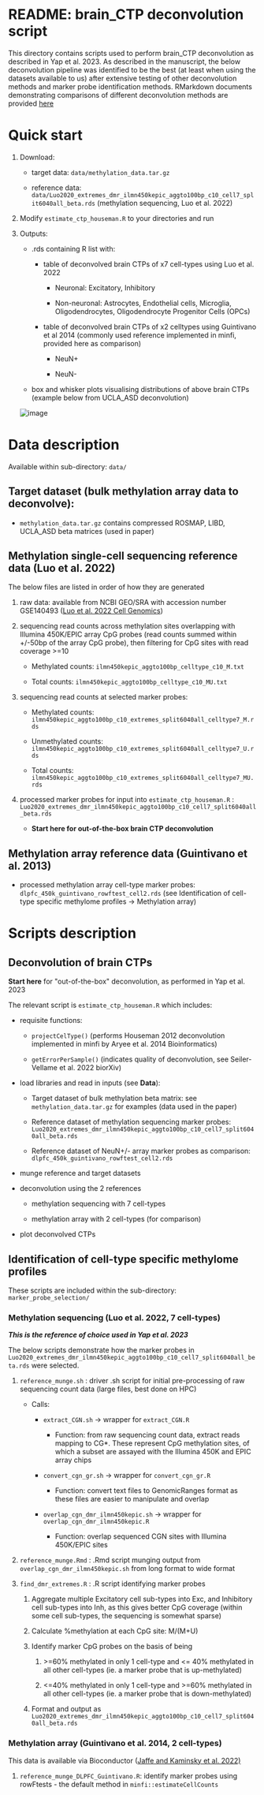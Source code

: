 # README: brain_CTP deconvolution script

This directory contains scripts used to perform brain_CTP deconvolution as described in Yap et al. 2023.
As described in the manuscript, the below deconvolution pipeline was identified to be the best (at least when using the datasets available to us) after extensive testing of other deconvolution methods and marker probe identification methods. RMarkdown documents demonstrating comparisons of different deconvolution methods are provided [here](https://github.com/gandallab/brain_CTP_deconv/tree/main/analysis)

# Quick start

1. Download:

	- target data:  `data/methylation_data.tar.gz`
	
	- reference data: `data/Luo2020_extremes_dmr_ilmn450kepic_aggto100bp_c10_cell7_split6040all_beta.rds` (methylation sequencing, Luo et al. 2022)

2. Modify `estimate_ctp_houseman.R` to your directories and run

3. Outputs:

	- .rds containing R list with:
	
		- table of deconvolved brain CTPs of x7 cell-types using Luo et al. 2022
	
			- Neuronal: Excitatory, Inhibitory
		
			- Non-neuronal: Astrocytes, Endothelial cells, Microglia, Oligodendrocytes, Oligodendrocyte Progenitor Cells (OPCs)
		
		- table of deconvolved brain CTPs of x2 celltypes using Guintivano et al 2014 (commonly used reference implemented in minfi, provided here as comparison)
	
			- NeuN+
		
			- NeuN-
		
	- box and whisker plots visualising distributions of above brain CTPs (example below from UCLA_ASD deconvolution)
	
	![image](https://user-images.githubusercontent.com/19381296/209908003-cbf6b3af-42e6-4f6b-abc4-596716cb72a0.png)

# Data description

Available within sub-directory: `data/`

## Target dataset (bulk methylation array data to deconvolve): 

-   `methylation_data.tar.gz` contains compressed ROSMAP, LIBD, UCLA_ASD beta matrices (used in paper)

## Methylation single-cell sequencing reference data (Luo et al. 2022)

The below files are listed in order of how they are generated

1.  raw data: available from NCBI GEO/SRA with accession number GSE140493 ([Luo et al. 2022 Cell Genomics](https://www.sciencedirect.com/science/article/pii/S2666979X22000271))

2.  sequencing read counts across methylation sites overlapping with Illumina 450K/EPIC array CpG probes (read counts summed within +/-50bp of the array CpG probe), then filtering for CpG sites with read coverage \>=10

	-   Methylated counts: `ilmn450kepic_aggto100bp_celltype_c10_M.txt`

	-   Total counts: `ilmn450kepic_aggto100bp_celltype_c10_MU.txt`

3.  sequencing read counts at selected marker probes:

	-   Methylated counts: `ilmn450kepic_aggto100bp_c10_extremes_split6040all_celltype7_M.rds`

	-   Unmethylated counts: `ilmn450kepic_aggto100bp_c10_extremes_split6040all_celltype7_U.rds`

	-   Total counts: `ilmn450kepic_aggto100bp_c10_extremes_split6040all_celltype7_MU.rds`

4.  processed marker probes for input into `estimate_ctp_houseman.R` : `Luo2020_extremes_dmr_ilmn450kepic_aggto100bp_c10_cell7_split6040all_beta.rds`

	- 	**Start here for out-of-the-box brain CTP deconvolution**


## Methylation array reference data (Guintivano et al. 2013)

-   processed methylation array cell-type marker probes: `dlpfc_450k_guintivano_rowftest_cell2.rds` (see Identification of cell-type specific methylome profiles -> Methylation array)

# Scripts description

## Deconvolution of brain CTPs

**Start here** for "out-of-the-box" deconvolution, as performed in Yap et al. 2023

The relevant script is `estimate_ctp_houseman.R` which includes:

-   requisite functions: 
	
	- 	`projectCelType()` (performs Houseman 2012 deconvolution implemented in minfi by Aryee et al. 2014 Bioinformatics) 
		
	-	`getErrorPerSample()` (indicates quality of deconvolution, see Seiler-Vellame et al. 2022 biorXiv)

-   load libraries and read in inputs (see **Data**):

	-   Target dataset of bulk methylation beta matrix: see `methylation_data.tar.gz` for examples (data used in the paper)

	-   Reference dataset of methylation sequencing marker probes: `Luo2020_extremes_dmr_ilmn450kepic_aggto100bp_c10_cell7_split6040all_beta.rds`
		
	- 	Reference dataset of NeuN+/- array marker probes as comparison: `dlpfc_450k_guintivano_rowftest_cell2.rds`

-   munge reference and target datasets

-   deconvolution using the 2 references 
		
	- 	methylation sequencing with 7 cell-types 
		
	- 	methylation array with 2 cell-types (for comparison)

-   plot deconvolved CTPs


## Identification of cell-type specific methylome profiles

These scripts are included within the sub-directory: `marker_probe_selection/`

### Methylation sequencing (Luo et al. 2022, 7 cell-types)

***This is the reference of choice used in Yap et al. 2023***

The below scripts demonstrate how the marker probes in `Luo2020_extremes_dmr_ilmn450kepic_aggto100bp_c10_cell7_split6040all_beta.rds` were selected.

1.  `reference_munge.sh` : driver .sh script for initial pre-processing of raw sequencing count data (large files, best done on HPC)

    -   Calls:

        -   `extract_CGN.sh` -\> wrapper for `extract_CGN.R`

            -   Function: from raw sequencing count data, extract reads mapping to CG\*. These represent CpG methylation sites, of which a subset are assayed with the Illumina 450K and EPIC array chips

        -   `convert_cgn_gr.sh` -\> wrapper for `convert_cgn_gr.R`

            -   Function: convert text files to GenomicRanges format as these files are easier to manipulate and overlap

        -   `overlap_cgn_dmr_ilmn450kepic.sh` -\> wrapper for `overlap_cgn_dmr_ilmn450kepic.R`

            -   Function: overlap sequenced CGN sites with Illumina 450K/EPIC sites

2.  `reference_munge.Rmd` : .Rmd script munging output from `overlap_cgn_dmr_ilmn450kepic.sh` from long format to wide format

3.  `find_dmr_extremes.R` : .R script identifying marker probes

    1.  Aggregate multiple Excitatory cell sub-types into Exc, and Inhibitory cell sub-types into Inh, as this gives better CpG coverage (within some cell sub-types, the sequencing is somewhat sparse)

    2.  Calculate %methylation at each CpG site: M/(M+U)

    3.  Identify marker CpG probes on the basis of being

        1.  \>=60% methylated in only 1 cell-type and \<= 40% methylated in all other cell-types (ie. a marker probe that is up-methylated)

        2.  \<=40% methylated in only 1 cell-type and \>=60% methylated in all other cell-types (ie. a marker probe that is down-methylated)

    4.  Format and output as `Luo2020_extremes_dmr_ilmn450kepic_aggto100bp_c10_cell7_split6040all_beta.rds`

### Methylation array (Guintivano et al. 2014, 2 cell-types)

This data is available via Bioconductor ([Jaffe and Kaminsky et al. 2022)](http://bioconductor.org/packages/release/data/experiment/html/FlowSorted.DLPFC.450k.html)

1. `reference_munge_DLPFC_Guintivano.R`: identify marker probes using rowFtests - the default method in `minfi::estimateCellCounts`
